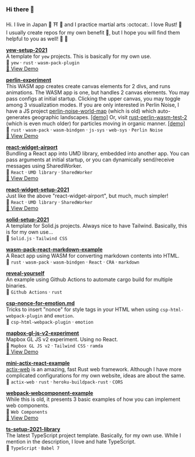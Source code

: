 ### Hi there 👋

Hi. I live in Japan :japan: :shinto_shrine: :sushi: and I practice martial arts :octocat:. I love Rust! :crab:  
I usually create repos for my own benefit :avocado:, but I hope you will find them helpful to you as well! :seedling: :flamingo:

**[yew-setup-2021](https://github.com/minagawah/yew-setup-2021)**  
A template for `yew` projects. This is basically for my own use.  
:pushpin: `yew` &middot; `rust` &middot; `wasm-pack-plugin`  
[:eyes: View Demo](http://tokyo800.jp/mina/yew-setup-2021/)   

**[perlin-experiment](https://github.com/minagawah/perlin-experiment)**  
This WASM app creates create canvas elements for 2 divs, and runs animations.
The WASM app is one, but handles 2 canvas elements.
You may pass configs at initial startup.
Clicking the upper canvas, you may toggle among 3 visualization modes.
If you are only interested in Perlin Noise,
I have a JS project [perlin-noise-world-map](https://github.com/minagawah/perlin-noise-worldmap) (which is old)
which auto-generates geographic landscapes. [[demo]](http://tokyo800.jp/minagawah/perlin-noise-worldmap/)
Or, visit [rust-perlin-wasm-test-2](https://github.com/minagawah/rust-perlin-wasm-test-2) (which is even much older)
for particles moving in organic manner. [[demo]](http://tokyo800.jp/minagawah/rust-perlin-wasm-test-2/)  
:pushpin: `rust` &middot; `wasm-pack` &middot; `wasm-bindgen` &middot; `js-sys` &middot; `web-sys` &middot; `Perlin Noise`  
[:eyes: View Demo](http://tokyo800.jp/mina/perlin-experiment/)  

**[react-widget-airport](https://github.com/minagawah/react-widget-airport)**  
Bundling a React app into UMD library, embedded into another app.
You can pass arguments at initial startup,
or you can dynamically send/receive messages using SharedWorker.  
:pushpin: `React` &middot; `UMD library` &middot; `SharedWorker`  
[:eyes: View Demo](http://tokyo800.jp/mina/react-widget-airport/)  

**[react-widget-setup-2021](https://github.com/minagawah/react-widget-setup-2021)**  
Just like the above "react-widget-airport", but much, much simpler!  
:pushpin: `React` &middot; `UMD library` &middot; `SharedWorker`  
[:eyes: View Demo](http://tokyo800.jp/mina/react-widget-setup-2021/)  

**[solid-setup-2021](https://github.com/minagawah/solid-setup-2021)**  
A template for Solid.js projects. Always nice to have Tailwind.
Basically, this is for my own use...  
:pushpin: `Solid.js` &middot; `Tailwind CSS`

**[wasm-pack-react-markdown-example](https://github.com/minagawah/wasm-pack-react-markdown-example)**  
A React app using WASM for converting markdown contents into HTML.  
:pushpin: `rust` &middot; `wasm-pack` &middot; `wasm-bindgen` &middot; `React` &middot; `CRA` &middot; `markdown`

**[reveal-yourself](https://github.com/minagawah/reveal-yourself)**  
An example using Github Actions to automate cargo build for multiple binaries.  
:pushpin: `Github Actions` &middot; `rust`

**[csp-nonce-for-emotion.md](https://gist.github.com/minagawah/bc56b1dae8e3a967788c255a1032d1ae)**  
Tricks to insert "nonce" for style tags in your HTML when using `csp-html-webpack-plugin` and `emotion`.  
:pushpin: `csp-html-webpack-plugin` &middot; `emotion`

**[mapbox-gl-js-v2-experiment](https://github.com/minagawah/mapbox-gl-js-v2-experiment)**  
Mapbox GL JS v2 experiment. Using no React.  
:pushpin: `Mapbox GL JS v2` &middot; `Tailwind CSS` &middot; `ramda`  
[:eyes: View Demo](http://tokyo800.jp/mina/mapbox-gl-js-v2-experiment/)  

**[mini-actix-react-example](https://github.com/minagawah/mini-actix-react-example)**  
[actix-web](https://actix.rs/) is an amazing, fast Rust web framework.
Although I have more complicated configurations for my own website, ideas are about the same.  
:pushpin: `actix-web` &middot; `rust` &middot; `heroku-buildpack-rust` &middot; `CORS`

**[webpack-webcomponent-example](https://github.com/minagawah/webpack-webcomponent-example)**  
While this is old, it presents 3 basic examples of how you can implement web components.  
:pushpin: `Web Components`  
[:eyes: View Demo](http://tokyo800.jp/minagawah/webpack-webcomponent-example/)  

**[ts-setup-2021-library](https://github.com/minagawah/ts-setup-2021-library)**  
The latest TypeScript project template. Basically, for my own use.
While I mention in the description, I love and hate TypeScript.  
:pushpin: `TypeScript` &middot; `Babel 7`

<!--
**minagawah/minagawah** is a ✨ _special_ ✨ repository because its `README.md` (this file) appears on your GitHub profile.

Here are some ideas to get you started:

- 🔭 I’m currently working on ...
- 🌱 I’m currently learning ...
- 👯 I’m looking to collaborate on ...
- 🤔 I’m looking for help with ...
- 💬 Ask me about ...
- 📫 How to reach me: ...
- 😄 Pronouns: ...
- ⚡ Fun fact: ...
-->
